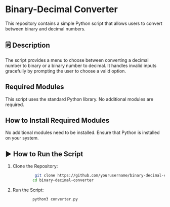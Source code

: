 # Binary-Decimal Converter
This repository contains a simple Python script that allows users to convert between binary and decimal numbers.

## 🗒️ Description
The script provides a menu to choose between converting a decimal number to binary or a binary number to decimal. It handles invalid inputs gracefully by prompting the user to choose a valid option.

## Required Modules
This script uses the standard Python library. No additional modules are required.

## How to Install Required Modules
No additional modules need to be installed. Ensure that Python is installed on your system.

## ▶️ How to Run the Script
1. Clone the Repository:
```bash 
             git clone https://github.com/yourusername/binary-decimal-converter.git
            cd binary-decimal-converter
```
2. Run the Script:
```bash 
            python3 converter.py
```
